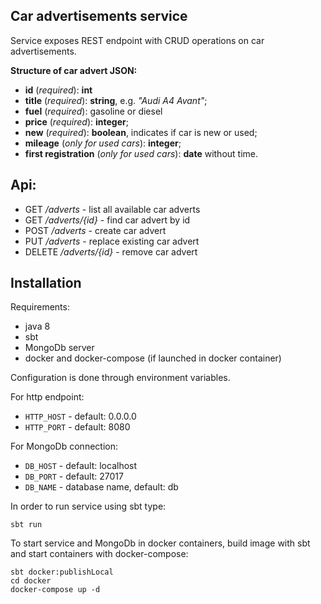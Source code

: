 ## Car advertisements service
Service exposes REST endpoint with CRUD operations on car advertisements.

**Structure of car advert JSON:**
 * **id** (_required_): **int**
 * **title** (_required_): **string**, e.g. _"Audi A4 Avant"_;
 * **fuel** (_required_): gasoline or diesel
 * **price** (_required_): **integer**;
 * **new** (_required_): **boolean**, indicates if car is new or
 used;
 * **mileage** (_only for used cars_): **integer**;
 * **first registration** (_only for used cars_): **date** without
 time.

## Api:
* GET _/adverts_ - list all available car adverts
* GET _/adverts/{id}_ - find car advert by id
* POST _/adverts_ - create car advert
* PUT _/adverts_ - replace existing car advert
* DELETE _/adverts/{id}_ - remove car advert

## Installation
Requirements:
* java 8
* sbt
* MongoDb server
* docker and docker-compose (if launched in docker container)

Configuration is done through environment variables.

For http endpoint:
* `HTTP_HOST` - default: 0.0.0.0
* `HTTP_PORT` - default: 8080

For MongoDb connection:
* `DB_HOST` - default: localhost
* `DB_PORT` - default: 27017
* `DB_NAME` - database name, default: db

In order to run service using sbt type:
```
sbt run
```
To start service and MongoDb in docker containers, build image with sbt and start containers with docker-compose:
```
sbt docker:publishLocal
cd docker
docker-compose up -d
```
